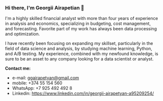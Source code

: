 ### Hi there, I'm Georgii Airapetian 👋

I'm a highly skilled financial analyst with more than four years of experience in analysis and economics, specializing in budgeting, cost management, and forecasting. Favorite part of my work has always been data processing and optimization.

I have recently been focusing on expanding my skillset, particularly in the field of data science and analysis, by studying machine learning, Python, and A/B testing. My experience, combined with my newfound knowledge, is sure to be an asset to any company looking for a data scientist or analyst.

**Contact me:** 
- e-mail: ggairapetyan@gmail.com
- mobile: +374 55 154 560
- WhatsApp: +7 925 492 492 8
- Linkedin: https://www.linkedin.com/in/georgii-airapetyan-a95209254/

